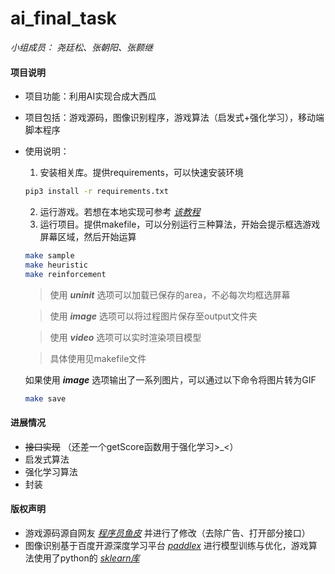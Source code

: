 # ai_final_task
*小组成员： 尧廷松、张朝阳、张颢继*


#### 项目说明
+ 项目功能：利用AI实现合成大西瓜
+ 项目包括：游戏源码，图像识别程序，游戏算法（启发式+强化学习），移动端脚本程序
+ 使用说明：
  1. 安装相关库。提供requirements，可以快速安装环境
  	```bash
  	pip3 install -r requirements.txt
  	```
  	
  2. 运行游戏。若想在本地实现可参考 [*该教程*](https://mp.weixin.qq.com/s/H9VR1MWn-9bKSC_1l_MkJw)
  3. 运行项目。提供makefile，可以分别运行三种算法，开始会提示框选游戏屏幕区域，然后开始运算
    ```bash
    make sample
    make heuristic
    make reinforcement
    ```
    >使用 ***uninit*** 选项可以加载已保存的area，不必每次均框选屏幕
    
    >使用 ***image*** 选项可以将过程图片保存至output文件夹
    
    >使用 ***video*** 选项可以实时渲染项目模型
    
    >具体使用见makefile文件
  
    如果使用 ***image*** 选项输出了一系列图片，可以通过以下命令将图片转为GIF
   ```bash
   make save
   ```

#### 进展情况
+ ~~接口实现~~  （还差一个getScore函数用于强化学习>_<）
+ 启发式算法
+ 强化学习算法
+ 封装



#### 版权声明
+ 游戏源码源自网友 [*程序员鱼皮*](https://mp.weixin.qq.com/s/H9VR1MWn-9bKSC_1l_MkJw) 并进行了修改（去除广告、打开部分接口）
+ 图像识别基于百度开源深度学习平台 [*paddlex*](https://www.paddlepaddle.org.cn) 进行模型训练与优化，游戏算法使用了python的 [*sklearn库*](https://scikit-learn.org/stable/) 









